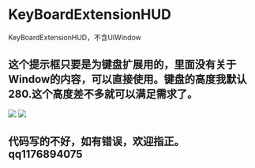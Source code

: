 # KeyBoardExtensionHUD
KeyBoardExtensionHUD，不含UIWindow
## 这个提示框只要是为键盘扩展用的，里面没有关于Window的内容，可以直接使用。键盘的高度我默认280.这个高度差不多就可以满足需求了。
![](http://ac-l1vX02tC.clouddn.com/897e50aa824d5ecc6658.gif)  ![](http://ac-l1vX02tC.clouddn.com/c98c97678797786b19be.gif)
## 代码写的不好，如有错误，欢迎指正。qq1176894075
